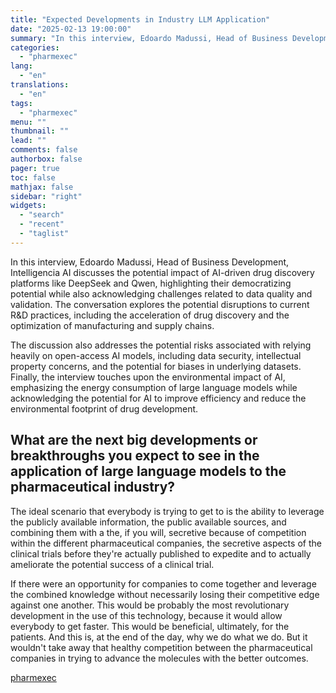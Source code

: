 ```yaml
---
title: "Expected Developments in Industry LLM Application"
date: "2025-02-13 19:00:00"
summary: "In this interview, Edoardo Madussi, Head of Business Development, Intelligencia AI discusses the potential impact of AI-driven drug discovery platforms like DeepSeek and Qwen, highlighting their democratizing potential while also acknowledging challenges related to data quality and validation. The conversation explores the potential disruptions to current R&amp;D practices, including the..."
categories:
  - "pharmexec"
lang:
  - "en"
translations:
  - "en"
tags:
  - "pharmexec"
menu: ""
thumbnail: ""
lead: ""
comments: false
authorbox: false
pager: true
toc: false
mathjax: false
sidebar: "right"
widgets:
  - "search"
  - "recent"
  - "taglist"
---
```


In this interview, Edoardo Madussi, Head of Business Development, Intelligencia AI discusses the potential impact of AI-driven drug discovery platforms like DeepSeek and Qwen, highlighting their democratizing potential while also acknowledging challenges related to data quality and validation. The conversation explores the potential disruptions to current R&D practices, including the acceleration of drug discovery and the optimization of manufacturing and supply chains.

The discussion also addresses the potential risks associated with relying heavily on open-access AI models, including data security, intellectual property concerns, and the potential for biases in underlying datasets. Finally, the interview touches upon the environmental impact of AI, emphasizing the energy consumption of large language models while acknowledging the potential for AI to improve efficiency and reduce the environmental footprint of drug development.

What are the next big developments or breakthroughs you expect to see in the application of large language models to the pharmaceutical industry?
-------------------------------------------------------------------------------------------------------------------------------------------------

The ideal scenario that everybody is trying to get to is the ability to leverage the publicly available information, the public available sources, and combining them with a the, if you will, secretive because of competition within the different pharmaceutical companies, the secretive aspects of the clinical trials before they're actually published to expedite and to actually ameliorate the potential success of a clinical trial.

If there were an opportunity for companies to come together and leverage the combined knowledge without necessarily losing their competitive edge against one another. This would be probably the most revolutionary development in the use of this technology, because it would allow everybody to get faster. This would be beneficial, ultimately, for the patients. And this is, at the end of the day, why we do what we do. But it wouldn't take away that healthy competition between the pharmaceutical companies in trying to advance the molecules with the better outcomes.

[pharmexec](https://www.pharmexec.com/view/expected-developments-industry-llm-application)
